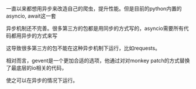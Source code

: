 一直以来都想用异步来改造自己的爬虫，提升性能。但是目前的python内置的asyncio, await这一套

异步机制还不完善。很多第三方的包都是用同步的方式写的，asyncio需要所有代码都用异步的方式来写

这导致很多第三方的包不能在这种异步机制下运行，比如requests。

相对而言，gevent是一个更加合适的选项，他通过对对monkey patch的方式替换了最底层的io相关的代码，

使之可以在异步的情况下运行。